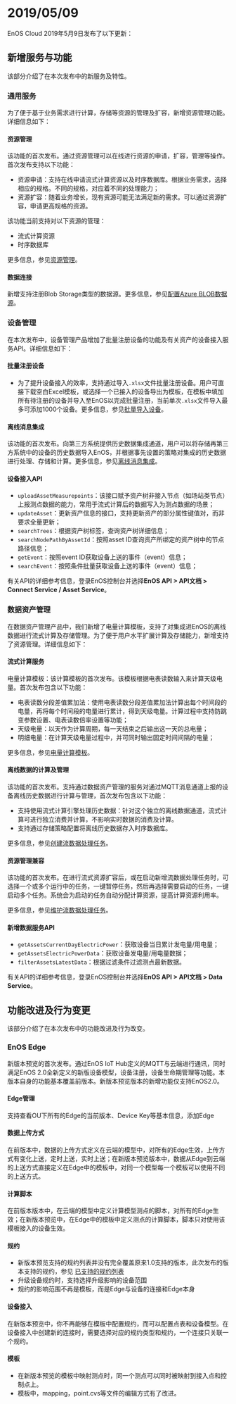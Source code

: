 # 2019/05/09

EnOS Cloud 2019年5月9日发布了以下更新：

## 新增服务与功能

该部分介绍了在本次发布中的新服务及特性。

### 通用服务

为了便于基于业务需求进行计算，存储等资源的管理及扩容，新增资源管理功能。详细信息如下：

#### 资源管理

该功能的首次发布。通过资源管理可以在线进行资源的申请，扩容，管理等操作。首次发布支持以下功能：
- 资源申请：支持在线申请流式计算资源以及时序数据库。根据业务需求，选择相应的规格。不同的规格，对应着不同的处理能力；
- 资源扩容：随着业务增长，现有资源可能无法满足新的需求。可以通过资源扩容，申请更高规格的资源。

该功能当前支持对以下资源的管理：
- 流式计算资源
- 时序数据库

更多信息，参见[资源管理](/docs/enos/zh_CN/latest/resourcemanagement/overview.html)。

#### 数据连接

新增支持注册Blob Storage类型的数据源。更多信息，参见[配置Azure BLOB数据源](/docs/offline-data/zh_CN/latest/data_source/connecting_blob.html)。

### 设备管理

在本次发布中，设备管理产品增加了批量注册设备的功能及有关资产的设备接入服务API。详细信息如下：

#### 批量注册设备

- 为了提升设备接入的效率，支持通过导入`.xlsx`文件批量注册设备。用户可直接下载空白Excel模板，或选择一个已接入的设备导出为模板，在模板中填加所有待注册的设备并导入至EnOS以完成批量注册，当前单次`.xlsx`文件导入最多可添加1000个设备。更多信息，参见[批量导入设备](/docs/device-connection/zh_CN/latest/howto/device/manage/creating_device_in_batch)。

#### 离线消息集成

该功能的首次发布。向第三方系统提供历史数据集成通道，用户可以将存储再第三方系统中的设备的历史数据导入EnOS，并根据事先设置的策略对集成的历史数据进行处理、存储和计算。更多信息，参见[离线消息集成](/docs/device-connection/zh_CN/latest/learn/ingestion/offline_message_integration)。

#### 设备接入API

- `uploadAssetMeasurepoints`：该接口赋予资产树非接入节点（如场站类节点）上报测点数据的能力，常用于流式计算后的数据写入为测点数据的场景；
- `updateAsset`：更新资产信息的接口，支持更新资产的部分属性键值对，而非要求全量更新；
- `searchTrees`：根据资产树标签，查询资产树详细信息；
- `searchNodePathByAssetId`：按照asset ID查询资产所绑定的资产树中的节点路径信息；
- `getEvent`：按照event ID获取设备上送的事件（event）信息；
- `searchEvent`：按照条件批量获取设备上送的事件（event）信息；

有关API的详细参考信息，登录EnOS控制台并选择**EnOS API > API文档 > Connect Service / Asset Service**。

### 数据资产管理

在数据资产管理产品中，我们新增了电量计算模板，支持了对集成进EnOS的离线数据进行流式计算及存储管理。为了便于用户水平扩展计算及存储能力，新增支持了资源管理。详细信息如下：

#### 流式计算服务

电量计算模板：该计算模板的首次发布。该模板根据电表读数输入来计算天级电量。首次发布包含以下功能：

- 电表读数分段差值累加法：使用电表读数分段差值累加法计算出每个时间段的电量，再将每个时间段的电量进行累计，得到天级电量。计算过程中支持防跳变参数设置、电表读数倍率设置等功能；
- 天级电量：以天作为计算周期，每一天结束之后输出这一天的总电量；
- 明细电量：在计算天级电量过程中，并可同时输出固定时间间隔的电量；

更多信息，参见[电量计算模板](/docs/data-asset/zh_CN/latest/learn/pi_template_overview.html)。

#### 离线数据的计算及管理

该功能的首次发布。支持通过数据资产管理的服务对通过MQTT消息通道上报的设备离线历史数据进行计算与管理，首次发布包含以下功能：

- 支持使用流式计算引擎处理历史数据：针对这个独立的离线数据通道，流式计算可进行独立消费并计算，不影响实时数据的消费及计算。
- 支持通过存储策略配置将离线历史数据存入时序数据库。

更多信息，参见[创建流数据处理任务](/docs/data-asset/zh_CN/latest/howto/stream/creating_job.html)。

#### 资源管理兼容

该功能的首次发布。在进行流式资源扩容后，或在启动新增流数据处理任务时，可选择一个或多个运行中的任务，一键暂停任务，然后再选择需要启动的任务，一键启动多个任务。系统会为启动的任务自动分配计算资源，提高计算资源利用率。

更多信息，参见[维护流数据处理任务](/docs/data-asset/zh_CN/dev/howto/stream/monitoring_job.html)。

<!--

#### 归档存储策略

该功能的首次发布。使用归档存储可对访问频率较低且占用存储空间很大的业务数据进行归档存储。生成的归档文件将根据配置的存储路径信息，自动同步到指定的存储系统中，对数据进行备份。
- 归档指定模型下的设备采集数据及经流数据处理后生成的数据。
- 定义归档文件的属性，包括文件类型、编码格式、列分隔符、压缩格式及文件大小上限等。
- 根据归档文件的数据量和业务对时效性的要求，配置数据归档周期（1小时~24小时）。目前支持将数据归档至Blob Storage。

-->

#### 新增数据服务API

- `getAssetsCurrentDayElectricPower`：获取设备当日累计发电量/用电量；
- `getAssetsElectricPowerData`：获取设备发电量/用电量数据；
- `filterAssetsLatestData`：根据过滤条件过滤测点最新数据。

有关API的详细参考信息，登录EnOS控制台并选择**EnOS API > API文档 > Data Service**。

## 功能改进及行为变更

该部分介绍了在本次发布中的功能改进及行为改变。

### EnOS Edge

新版本预览的首次发布。通过EnOS IoT Hub定义的MQTT与云端进行通讯，同时满足EnOS 2.0全新定义的新版设备模型，设备注册，设备生命期管理等功能。本版本自身的功能基本覆盖前版本。新版本预览版本的新增功能仅支持EnOS2.0。

#### Edge管理

支持查看OU下所有的Edge的当前版本、Device Key等基本信息，添加Edge

#### 数据上传方式

在前版本中，数据的上传方式定义在云端的模型中，对所有的Edge生效，上传方式有变化上送，定时上送，实时上送；在新版本预览版本中，数据从Edge到云端的上送方式直接定义在Edge中的模板中，对同一个模型每一个模板可以使用不同的上送方式。

#### 计算脚本

在前版本版本中，在云端的模型中定义计算模型测点的脚本，对所有的Edge生效；在新版本预览中，在Edge中的模板中定义测点的计算脚本，脚本只对使用该模板接入的设备生效。

#### 规约

- 新版本预览支持的规约列表并没有完全覆盖原来1.0支持的版本，此次发布的版本支持的规约，参见 [已支持的规约列表](/docs/enos-edge/zh_CN/dev/appendix/protocol_list)
- 升级设备规约时，支持选择升级影响的设备范围
- 规约的影响范围不再是模板，而是Edge与设备的连接和Edge本身

#### 设备接入

在新版本预览中，你不再能够在模板中配置规约，而可以配置点表和设备模型。在设备接入中创建新的连接时，需要选择对应的规约类型和规约，一个连接只关联一个规约。

#### 模板

- 在新版本预览的模板中映射测点时，同一个测点可以同时被映射到接入点和控制点上。
- 模板中，mapping，point.cvs等文件的编辑方式有了改进。


